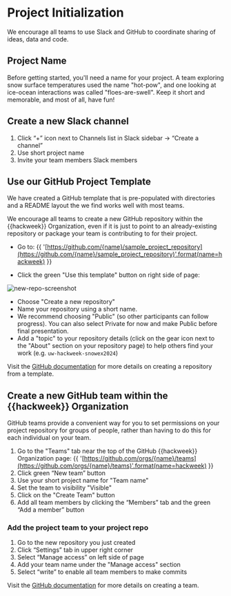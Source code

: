 # Project Initialization

We encourage all teams to use Slack and GitHub to coordinate sharing of ideas, data and code. 

## Project Name

Before getting started, you'll need a name for your project. A team exploring snow surface temperatures used the name "hot-pow", and one looking at ice-ocean interactions was called "floes-are-swell". Keep it short and memorable, and most of all, have fun!

## Create a new Slack channel
1. Click “+” icon next to Channels list in Slack sidebar -> “Create a channel”
1. Use short project name
1. Invite your team members Slack members

## Use our GitHub Project Template

We have created a GitHub template that is pre-populated with directories and a README layout the we find works well with most teams.

We encourage all teams to create a new GitHub repository within the {{hackweek}} Organization, even if it is just to point to an already-existing repository or package your team is contributing to for their project.

* Go to: {{ '[https://github.com/{name}/sample_project_repository](https://github.com/{name}/sample_project_repository)'.format(name=hackweek) }}

* Click the green "Use this template" button on right side of page:

![new-repo-screenshot](../img/project-template.png)

* Choose "Create a new repository"
* Name your repository using a short name.
* We recommend choosing "Public" (so other participants can follow progress). You can also select Private for now and make Public before final presentation.
* Add a "topic" to your repository details (click on the gear icon next to the "About" section on your repository page) to help others find your work (e.g. `uw-hackweek-snowex2024`)

Visit the [GitHub documentation](https://docs.github.com/en/repositories/creating-and-managing-repositories/creating-a-repository-from-a-template#creating-a-repository-from-a-template) for more details on creating a repository from a template.

## Create a new GitHub team within the {{hackweek}} Organization
GitHub teams provide a convenient way for you to set permissions on your project repository for groups of people, rather than having to do this for each individual on your team. 

1. Go to the "Teams" tab near the top of the GitHub {{hackweek}} Organization page: {{ '[https://github.com/orgs/{name}/teams](https://github.com/orgs/{name}/teams)'.format(name=hackweek) }}
1. Click green “New team” button
1. Use your short project name for "Team name"
1. Set the team to visibility "Visible"
1. Click on the "Create Team" button
1. Add all team members by clicking the “Members” tab and the green “Add a member” button

### Add the project team to your project repo

1. Go to the new repository you just created 
1. Click “Settings” tab in upper right corner
1. Select “Manage access” on left side of page
1. Add your team name under the "Manage access" section
1. Select “write” to enable all team members to make commits

Visit the [GitHub documentation](https://docs.github.com/en/organizations/organizing-members-into-teams/creating-a-team) for more details on creating a team.
